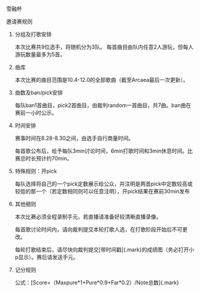 雪融杯

邀请赛规则

1.  分组及打歌安排

    本次比赛共9位选手，将随机分为3队。
    每首曲目由队内任意2人游玩，但每人游玩数量最多为5首。

2.  曲库

    本次比赛的曲目范围是10.4-12.0的全部歌曲（截至Arcaea最后一次更新）。

3.  曲数及ban/pick安排

    每队ban1首曲目，pick2首曲目，由裁判random一首曲目，共7曲。ban曲在赛前一小时公示。

4.  时间安排

    赛事时间在8.28-8.30之间，由选手自行商量时间。

    每首歌公布后，给予每队3min讨论时间，6min打歌时间和3min休息时间。比赛总时长预计约70min。

5.  特殊规则：开pick

    每队选择将自己的一个pick定数展示给公众，并注明是两首pick中定数较高或较低的那一个（若定数相同则可以任意注明），开pick结果在赛前30min发布

6.  其他细则

    本次比赛必须全程录制手元，若直播请准备好较清晰直播录像。

    每首歌讨论时间内，请向裁判提交本轮打歌人选，在打歌阶段开始后不可更改。

    每轮打歌结束后，请尽快向裁判提交\[带时间戳]{.mark}的成绩图（务必打开小p显示）。赛后请发送手元。

7.  记分规则

    公式：\[Score=（Maxpure\*1+Pure\*0.9+Far\*0.2）/Note总数]{.mark}
